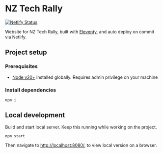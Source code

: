 # NZ Tech Rally

[![Netlify Status](https://api.netlify.com/api/v1/badges/cb3dfa2a-b76b-4944-b73b-845697e7d3cc/deploy-status)](https://app.netlify.com/sites/nztechrally/deploys)

Website for NZ Tech Rally, built with [Eleventy](www.11ty.dev/), and auto deploy on commit via Netlify.

## Project setup

### Prerequisites

- [Node v20+](https://docs.npmjs.com/downloading-and-installing-node-js-and-npm) installed globally. Requires admin privilege on your machine

### Install dependencies

```shell
npm i
```

## Local development

Build and start local server. Keep this running while working on the project.

```shell
npm start
```

Then navigate to [http://localhost:8080/](http://localhost:8080/), to view local version on a browser.

